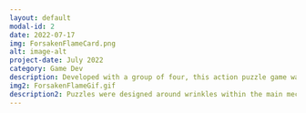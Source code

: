 ```yaml
---
layout: default
modal-id: 2
date: 2022-07-17
img: ForsakenFlameCard.png
alt: image-alt
project-date: July 2022
category: Game Dev
description: Developed with a group of four, this action puzzle game was designed around a single mechanic inspired by god of war. The player can throw and recall their flaming sword to fight and solve puzzles.
img2: ForsakenFlameGif.gif
description2: Puzzles were designed around wrinkles within the main mechanic. For example, since the sword needed to be able to pass through objects to return to the player, a puzzle would require the player to understand how the sword interacts with the world to figure out the solution. This was used to both teach the player more about their magic sword, how it can be used to interact with the world, and give players that satisfying "Ah-ha!" moment. 
---
```

